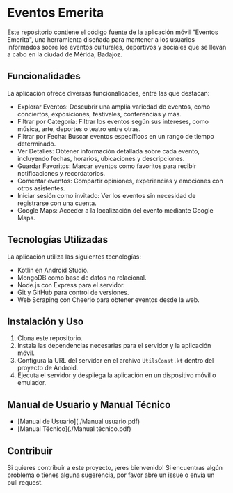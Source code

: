 # Eventos Emerita

Este repositorio contiene el código fuente de la aplicación móvil "Eventos Emerita", una herramienta diseñada para mantener a los usuarios informados sobre los eventos culturales, deportivos y sociales que se llevan a cabo en la ciudad de Mérida, Badajoz.

## Funcionalidades

La aplicación ofrece diversas funcionalidades, entre las que destacan:

- Explorar Eventos: Descubrir una amplia variedad de eventos, como conciertos, exposiciones, festivales, conferencias y más.
- Filtrar por Categoría: Filtrar los eventos según sus intereses, como música, arte, deportes o teatro entre otras.
- Filtrar por Fecha: Buscar eventos específicos en un rango de tiempo determinado.
- Ver Detalles: Obtener información detallada sobre cada evento, incluyendo fechas, horarios, ubicaciones y descripciones.
- Guardar Favoritos: Marcar eventos como favoritos para recibir notificaciones y recordatorios.
- Comentar eventos: Compartir opiniones, experiencias y emociones con otros asistentes.
- Iniciar sesión como invitado: Ver los eventos sin necesidad de registrarse con una cuenta.
- Google Maps: Acceder a la localización del evento mediante Google Maps.

## Tecnologías Utilizadas

La aplicación utiliza las siguientes tecnologías:

- Kotlin en Android Studio.
- MongoDB como base de datos no relacional.
- Node.js con Express para el servidor.
- Git y GitHub para control de versiones.
- Web Scraping con Cheerio para obtener eventos desde la web.

## Instalación y Uso

1. Clona este repositorio.
2. Instala las dependencias necesarias para el servidor y la aplicación móvil.
3. Configura la URL del servidor en el archivo `UtilsConst.kt` dentro del proyecto de Android.
4. Ejecuta el servidor y despliega la aplicación en un dispositivo móvil o emulador.

## Manual de Usuario y Manual Técnico

- [Manual de Usuario](./Manual usuario.pdf)
- [Manual Técnico](./Manual técnico.pdf)

## Contribuir

Si quieres contribuir a este proyecto, ¡eres bienvenido! Si encuentras algún problema o tienes alguna sugerencia, por favor abre un issue o envía un pull request.
 
